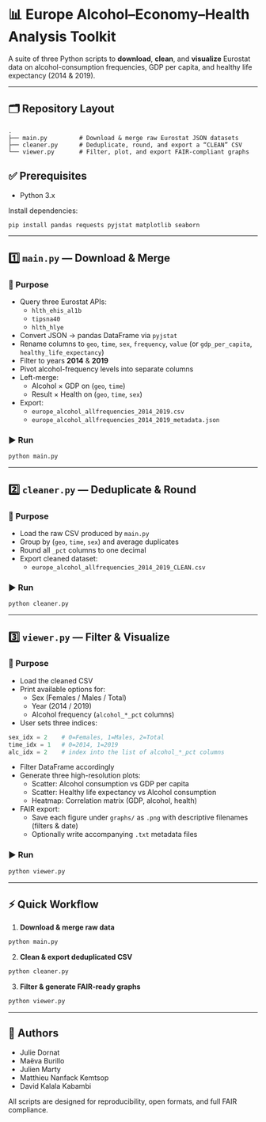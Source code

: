 # 📊 Europe Alcohol–Economy–Health Analysis Toolkit

A suite of three Python scripts to **download**, **clean**, and **visualize** Eurostat data on alcohol-consumption frequencies, GDP per capita, and healthy life expectancy (2014 & 2019).

---

## 🗂 Repository Layout

```
.
├── main.py         # Download & merge raw Eurostat JSON datasets
├── cleaner.py      # Deduplicate, round, and export a “CLEAN” CSV
└── viewer.py       # Filter, plot, and export FAIR-compliant graphs
```

## ✅ Prerequisites

- Python 3.x

Install dependencies:

```bash
pip install pandas requests pyjstat matplotlib seaborn
```

---

## 1️⃣ `main.py` — Download & Merge

### 🎯 Purpose

- Query three Eurostat APIs:
  - `hlth_ehis_al1b`
  - `tipsna40`
  - `hlth_hlye`
- Convert JSON → pandas DataFrame via `pyjstat`
- Rename columns to `geo`, `time`, `sex`, `frequency`, `value` (or `gdp_per_capita`, `healthy_life_expectancy`)
- Filter to years **2014** & **2019**
- Pivot alcohol-frequency levels into separate columns
- Left-merge:
  - Alcohol × GDP on (`geo`, `time`)
  - Result × Health on (`geo`, `time`, `sex`)
- Export:
  - `europe_alcohol_allfrequencies_2014_2019.csv`
  - `europe_alcohol_allfrequencies_2014_2019_metadata.json`

### ▶️ Run

```bash
python main.py
```

---

## 2️⃣ `cleaner.py` — Deduplicate & Round

### 🎯 Purpose

- Load the raw CSV produced by `main.py`
- Group by (`geo`, `time`, `sex`) and average duplicates
- Round all `_pct` columns to one decimal
- Export cleaned dataset:
  - `europe_alcohol_allfrequencies_2014_2019_CLEAN.csv`

### ▶️ Run

```bash
python cleaner.py
```

---

## 3️⃣ `viewer.py` — Filter & Visualize

### 🎯 Purpose

- Load the cleaned CSV
- Print available options for:
  - Sex (Females / Males / Total)
  - Year (2014 / 2019)
  - Alcohol frequency (`alcohol_*_pct` columns)
- User sets three indices:

```python
sex_idx = 2    # 0=Females, 1=Males, 2=Total
time_idx = 1   # 0=2014, 1=2019
alc_idx = 2    # index into the list of alcohol_*_pct columns
```

- Filter DataFrame accordingly
- Generate three high-resolution plots:
  - Scatter: Alcohol consumption vs GDP per capita
  - Scatter: Healthy life expectancy vs Alcohol consumption
  - Heatmap: Correlation matrix (GDP, alcohol, health)
- FAIR export:
  - Save each figure under `graphs/` as `.png` with descriptive filenames (filters & date)
  - Optionally write accompanying `.txt` metadata files

### ▶️ Run

```bash
python viewer.py
```

---

## ⚡ Quick Workflow

1. **Download & merge raw data**

```bash
python main.py
```

2. **Clean & export deduplicated CSV**

```bash
python cleaner.py
```

3. **Filter & generate FAIR-ready graphs**

```bash
python viewer.py
```

---

## 👥 Authors

- Julie Dornat  
- Maëva Burillo  
- Julien Marty  
- Matthieu Nanfack Kemtsop  
- David Kalala Kabambi  

All scripts are designed for reproducibility, open formats, and full FAIR compliance.
